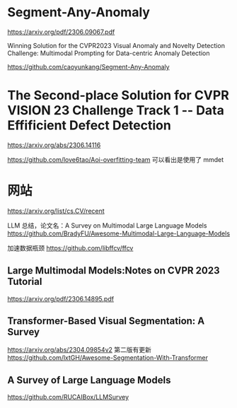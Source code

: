 # Segment-Any-Anomaly

https://arxiv.org/pdf/2306.09067.pdf

Winning Solution for the CVPR2023 Visual Anomaly and Novelty Detection Challenge: Multimodal Prompting for Data-centric Anomaly Detection

https://github.com/caoyunkang/Segment-Any-Anomaly

# The Second-place Solution for CVPR VISION 23 Challenge Track 1 -- Data Effificient Defect Detection

https://arxiv.org/abs/2306.14116

https://github.com/love6tao/Aoi-overfitting-team 可以看出是使用了 mmdet

# 网站
https://arxiv.org/list/cs.CV/recent

LLM 总结，论文名：A Survey on Multimodal Large Language Models
https://github.com/BradyFU/Awesome-Multimodal-Large-Language-Models

加速数据瓶颈
https://github.com/libffcv/ffcv

## Large Multimodal Models:Notes on CVPR 2023 Tutorial

https://arxiv.org/pdf/2306.14895.pdf

## Transformer-Based Visual Segmentation: A Survey

https://arxiv.org/abs/2304.09854v2 第二版有更新
https://github.com/lxtGH/Awesome-Segmentation-With-Transformer

##  A Survey of Large Language Models

https://github.com/RUCAIBox/LLMSurvey

